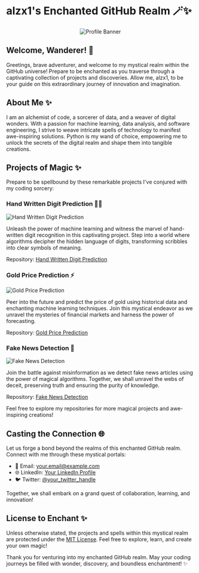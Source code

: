 # alzx1's Enchanted GitHub Realm 🪄✨

<div align="center">
  <img src="https://github.com/alzx1/alzx1/blob/main/assets/profile-banner.png" alt="Profile Banner">
</div>

## Welcome, Wanderer! 🌟

Greetings, brave adventurer, and welcome to my mystical realm within the GitHub universe! Prepare to be enchanted as you traverse through a captivating collection of projects and discoveries. Allow me, alzx1, to be your guide on this extraordinary journey of innovation and imagination.

## About Me ✨

I am an alchemist of code, a sorcerer of data, and a weaver of digital wonders. With a passion for machine learning, data analysis, and software engineering, I strive to weave intricate spells of technology to manifest awe-inspiring solutions. Python is my wand of choice, empowering me to unlock the secrets of the digital realm and shape them into tangible creations.

## Projects of Magic ✨

Prepare to be spellbound by these remarkable projects I've conjured with my coding sorcery:

### Hand Written Digit Prediction 🧙‍♂️

![Hand Written Digit Prediction](https://github.com/alzx1/Hand-Written-Digit-Prediction/raw/main/assets/banner.png)

Unleash the power of machine learning and witness the marvel of hand-written digit recognition in this captivating project. Step into a world where algorithms decipher the hidden language of digits, transforming scribbles into clear symbols of meaning.

Repository: [Hand Written Digit Prediction](https://github.com/alzx1/Hand-Written-Digit-Prediction)

### Gold Price Prediction ⚡️

![Gold Price Prediction](https://github.com/alzx1/Gold-Price-Prediction/raw/main/assets/banner.png)

Peer into the future and predict the price of gold using historical data and enchanting machine learning techniques. Join this mystical endeavor as we unravel the mysteries of financial markets and harness the power of forecasting.

Repository: [Gold Price Prediction](https://github.com/alzx1/Gold-Price-Prediction)

### Fake News Detection 📰

![Fake News Detection](https://github.com/alzx1/Fake-News-Detection/raw/main/assets/banner.png)

Join the battle against misinformation as we detect fake news articles using the power of magical algorithms. Together, we shall unravel the webs of deceit, preserving truth and ensuring the purity of knowledge.

Repository: [Fake News Detection](https://github.com/alzx1/Fake-News-Detection)

Feel free to explore my repositories for more magical projects and awe-inspiring creations!

## Casting the Connection 🌐

Let us forge a bond beyond the realms of this enchanted GitHub realm. Connect with me through these mystical portals:

- 📧 Email: [your.email@example.com](mailto:your.email@example.com)
- 🌐 LinkedIn: [Your LinkedIn Profile](https://www.linkedin.com/in/your-linkedin-profile/)
- 🐦 Twitter: [@your_twitter_handle](https://twitter.com/your_twitter_handle)

Together, we shall embark on a grand quest of collaboration, learning, and innovation!

## License to Enchant ✨

Unless otherwise stated, the projects and spells within this mystical realm are protected under the [MIT License](LICENSE). Feel free to explore, learn, and create your own magic!

Thank you for venturing into my enchanted GitHub realm. May your coding journeys be filled with wonder, discovery, and boundless enchantment! ✨

